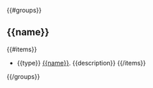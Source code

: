 
{{#groups}}

## {{name}}

{{#items}}
- {{type}} [{{name}}]({{url}}). {{description}}
{{/items}}

{{/groups}}
